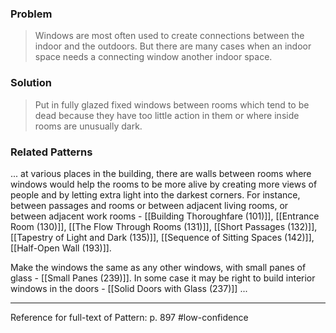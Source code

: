 ### Problem
>Windows are most often used to create connections between the indoor and the outdoors. But there are many cases when an indoor space needs a connecting window another indoor space.

### Solution
>Put in fully glazed fixed windows between rooms which tend to be dead because they have too little action in them or where inside rooms are unusually dark.

### Related Patterns
... at various places in the building, there are walls between rooms where windows would help the rooms to be more alive by creating more views of people and by letting extra light into the darkest corners. For instance, between passages and rooms or between adjacent living rooms, or between adjacent work rooms - [[Building Thoroughfare (101)]], [[Entrance Room (130)]], [[The Flow Through Rooms (131)]], [[Short Passages (132)]], [[Tapestry of Light and Dark (135)]], [[Sequence of Sitting Spaces (142)]], [[Half-Open Wall (193)]].

Make the windows the same as any other windows, with small panes of glass - [[Small Panes (239)]]. In some case it may be right to build interior windows in the doors - [[Solid Doors with Glass (237)]] ...

---
Reference for full-text of Pattern: p. 897 #low-confidence 
